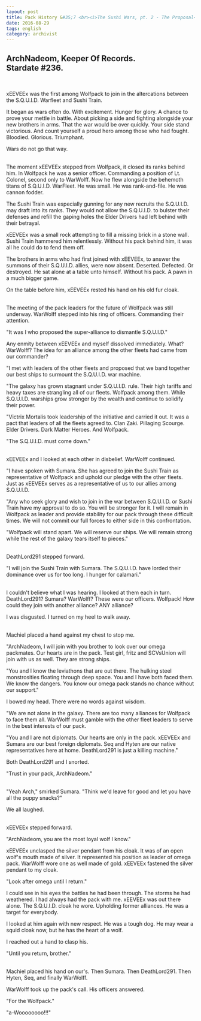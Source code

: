 ```yaml
---
layout: post
title: Pack History &#35;7 <br><i>The Sushi Wars, pt. 2 - The Proposal</i>
date: 2016-08-29
tags: english
category: archivist
---
```

ArchNadeom, Keeper Of Records.<br>Stardate #236.
------------------------------------------------
&nbsp; 

xEEVEEx was the first among Wolfpack to join in the altercations between the S.Q.U.I.D. Warfleet and Sushi Train.

It began as wars often do. With excitement. Hunger for glory. A chance to prove your mettle in battle. About picking a side and fighting alongside your new brothers in arms. That the war would be over quickly. Your side stand victorious. And count yourself a proud hero among those who had fought. Bloodied. Glorious. Triumphant.

Wars do not go that way.  
&nbsp; 

The moment xEEVEEx stepped from Wolfpack, it closed its ranks behind him. In Wolfpack he was a senior officer. Commanding a position of Lt. Colonel, second only to WarWolff. Now he flew alongside the behemoth titans of S.Q.U.I.D. WarFleet. He was small. He was rank-and-file. He was cannon fodder.

The Sushi Train was especially gunning for any new recruits the S.Q.U.I.D. may draft into its ranks. They would not allow the S.Q.U.I.D. to bulster their defenses and refill the gaping holes the Elder Drivers had left behind with their betrayal.

xEEVEEx was a small rock attempting to fill a missing brick in a stone wall. Sushi Train hammered him relentlessly. Without his pack behind him, it was all he could do to fend them off.

The brothers in arms who had first joined with xEEVEEx, to answer the summons of their S.Q.U.I.D. allies, were now absent. Deserted. Defected. Or destroyed. He sat alone at a table unto himself. Without his pack. A pawn in a much bigger game.

On the table before him, xEEVEEx rested his hand on his old fur cloak.  
&nbsp; 

The meeting of the pack leaders for the future of Wolfpack was still underway. WarWolff stepped into his ring of officers. Commanding their attention.

"It was I who proposed the super-alliance to dismantle S.Q.U.I.D."

Any enmity between xEEVEEx and myself dissolved immediately. What? WarWolff? The idea for an alliance among the other fleets had came from our commander?

"I met with leaders of the other fleets and proposed that we band together our best ships to surmount the S.Q.U.I.D. war machine. 

"The galaxy has grown stagnant under S.Q.U.I.D. rule. Their high tariffs and heavy taxes are strangling all of our fleets. Wolfpack among them. While S.Q.U.I.D. warships grow stronger by the wealth and continue to solidify their power. 

"Victrix Mortalis took leadership of the initiative and carried it out. It was a pact that leaders of all the fleets agreed to. Clan Zaki. Pillaging Scourge. Elder Drivers. Dark Matter Heroes. And Wolfpack. 

"The S.Q.U.I.D. must come down."  
&nbsp; 

xEEVEEx and I looked at each other in disbelief. WarWolff continued.

"I have spoken with Sumara. She has agreed to join the Sushi Train as representative of Wolfpack and uphold our pledge with the other fleets. Just as xEEVEEx serves as a representative of us to our allies among S.Q.U.I.D.

"Any who seek glory and wish to join in the war between S.Q.U.I.D. or Sushi Train have my approval to do so. You will be stronger for it. I will remain in Wolfpack as leader and provide stability for our pack through these difficult times. We will not commit our full forces to either side in this confrontation. 

"Wolfpack will stand apart. We will reserve our ships. We will remain strong while the rest of the galaxy tears itself to pieces."  
&nbsp; 

DeathLord291 stepped forward. 

"I will join the Sushi Train with Sumara. The S.Q.U.I.D. have lorded their dominance over us for too long. I hunger for calamari."  
&nbsp; 

I couldn't believe what I was hearing. I looked at them each in turn. DeathLord291? Sumara? WarWolff? These were our officers. Wolfpack! How could they join with another alliance? ANY alliance?

I was disgusted. I turned on my heel to walk away.  
&nbsp; 

Machiel placed a hand against my chest to stop me.

"ArchNadeom, I will join with you brother to look over our omega packmates. Our hearts are in the pack. Test girl, fritz and SCVsUnion will join with us as well. They are strong ships.

"You and I know the leviathons that are out there. The hulking steel monstrosities floating through deep space. You and I have both faced them. We know the dangers. You know our omega pack stands no chance without our support."

I bowed my head. There were no words against wisdom.

"We are not alone in the galaxy. There are too many alliances for Wolfpack to face them all. WarWolff must gamble with the other fleet leaders to serve in the best interests of our pack. 

"You and I are not diplomats. Our hearts are only in the pack. xEEVEEx and Sumara are our best foreign diplomats. Seq and Hyten are our native representatives here at home. DeathLord291 is just a killing machine."

Both DeathLord291 and I snorted.

"Trust in your pack, ArchNadeom."  
&nbsp; 

"Yeah Arch," smirked Sumara. "Think we'd leave for good and let you have all the puppy snacks?"

We all laughed.  
&nbsp; 

xEEVEEx stepped forward.

"ArchNadeom, you are the most loyal wolf I know."

xEEVEEx unclasped the silver pendant from his cloak. It was of an open wolf's mouth made of silver. It represented his position as leader of omega pack. WarWolff wore one as well made of gold. xEEVEEx fastened the silver pendant to my cloak.

"Look after omega until I return."

I could see in his eyes the battles he had been through. The storms he had weathered. I had always had the pack with me. xEEVEEx was out there alone. The S.Q.U.I.D. cloak he wore. Upholding former alliances. He was a target for everybody.

I looked at him again with new respect. He was a tough dog. He may wear a squid cloak now, but he has the heart of a wolf.

I reached out a hand to clasp his.

"Until you return, brother."  
&nbsp; 

Machiel placed his hand on our's. Then Sumara. Then DeathLord291. Then Hyten, Seq, and finally WarWolff.

WarWolff took up the pack's call. His officers answered.

"For the Wolfpack."

"a-Woooooooo!!!"